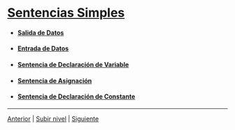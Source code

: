 # [Sentencias Simples](../u2simpleStatements/README.md)

- #### [Salida de Datos](u1dataOutput/README.md)
- #### [Entrada de Datos](u2dataInput/README.md)
- #### [Sentencia de Declaración de Variable](u3variableDeclaration/README.md)
- #### [Sentencia de Asignación](u4assignmentStatement/README.md)
- #### [Sentencia de Declaración de Constante](u5constantDeclaration/README.md)


---

[Anterior](/c4how/u2imperativeProgramming/u1primitiveTypes/u5relationalOperators/u4stringType/README.md) | [Subir nivel](../README.md) | [Siguiente](u1dataOutput/README.md)
